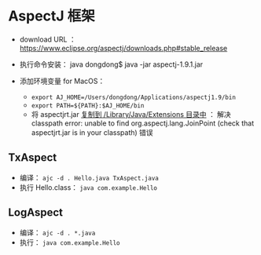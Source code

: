 # AspectJ 框架
- download URL ： https://www.eclipse.org/aspectj/downloads.php#stable_release
- 执行命令安装： java dongdong$ java -jar aspectj-1.9.1.jar 
		
- 添加环境变量 for MacOS： 
	- `export AJ_HOME=/Users/dongdong/Applications/aspectj1.9/bin`
	- `export PATH=${PATH}:$AJ_HOME/bin`
	- 将 aspectjrt.jar [复制到 /Library/Java/Extensions 目录中](https://stackoverflow.com/questions/1675765/adding-to-the-classpath-on-osx) ： 解决 classpath error: unable to find org.aspectj.lang.JoinPoint (check that aspectjrt.jar is in your classpath) 错误
	
## TxAspect
- 编译： `ajc -d . Hello.java TxAspect.java `
- 执行 Hello.class： `java com.example.Hello `

## LogAspect
- 编译： `ajc -d . *.java `
- 执行： `java com.example.Hello `